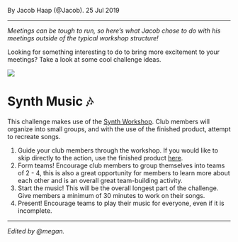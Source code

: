 By Jacob Haap (@Jacob). 25 Jul 2019

---

_Meetings can be tough to run, so here’s what Jacob chose to do with his meetings outside of the typical workshop structure!_

Looking for something interesting to do to bring more excitement to your meetings? Take a look at some cool challenge ideas.

![](https://cloud-gqu3fbf3m.vercel.app/0image-20190801-170703.png)

# Synth Music 🎶

This challenge makes use of the [Synth Workshop](https://hackclub.com/workshops/synth). Club members will organize into small groups, and with the use of the finished product, attempt to recreate songs.

1. Guide your club members through the workshop. If you would like to skip directly to the action, use the finished product [here](https://synth--polytrope.repl.co/).
2. Form teams! Encourage club members to group themselves into teams of 2 - 4, this is also a great opportunity for members to learn more about each other and is an overall great team-building activity.
3. Start the music! This will be the overall longest part of the challenge. Give members a minimum of 30 minutes to work on their songs.
4. Present! Encourage teams to play their music for everyone, even if it is incomplete.
    
---

_Edited by @megan._